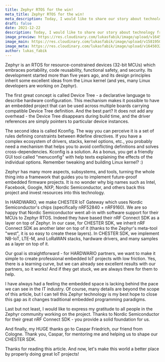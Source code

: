 ```yaml
---
title: Zephyr RTOS for the win!
meta_title: Zephyr RTOS for the win!
meta_description: Today, I would like to share our story about technology from the world of embedded programming. So many people are still unaware of this, and I think it is revolutionary in many aspects - its name is Zephyr.
draft: false
date: 2021-12-22
description: Today, I would like to share our story about technology from the world of embedded programming. So many people are still unaware of this, and I think it is revolutionary in many aspects - its name is Zephyr.
image_preview: https://res.cloudinary.com/lukasfabik/image/upload/v1645036472/blog/2021-12-22-zephyr-rtos.en/zephyr.png
image_main: https://res.cloudinary.com/lukasfabik/image/upload/v1581950249/blog/wide_placeholder.jpg
image_meta: https://res.cloudinary.com/lukasfabik/image/upload/v1645032483/blog/2022-02-16-eman-invest-in-hardwario/eman_small.jpg
author: lukas_fabik
---
```


Zephyr is an RTOS for resource-constrained devices (32-bit MCUs) which embraces portability, code reusability, functional safety, and security. Its development started more than five years ago, and its design principles inherit some excellent ideas from the Linux kernel (and yes, many Linux developers are working on Zephyr).

The first great concept is called Device Tree - a declarative language to describe hardware configuration. This mechanism makes it possible to have an embedded project that can be used across multiple boards carrying compatible Device Tree definition. And the best part? It does not add any overhead - the Device Tree disappears during build time, and the driver references are simply pointers to particular device instances.

The second idea is called Kconfig. The way you can perceive it is a set of rules defining constraints between #define directives. If you have a complex ecosystem of drivers, stacks, kernel options, etc., you probably need a mechanism that helps you to avoid conflicting definitions and solves cross-dependencies. Kconfig is a solution. As a bonus, you get a friendly GUI tool called "menuconfig" with help texts explaining the effects of the individual options. Remember tweaking and building Linux kernel? :)

Zephyr has many more aspects, subsystems, and tools, turning the whole thing into a framework that guides you to implement future-proof embedded firmware projects. It is no wonder why big names such as Intel, Facebook, Google, NXP, Nordic Semiconductor, and others back this project and invest resources into this technology.

In HARDWARIO, we make CHESTER IoT Gateway which uses Nordic Semiconductor's chips (specifically nRF52840 + nRF9160). We are so happy that Nordic Semiconductor went all-in with software support for their MCUs to Zephyr RTOS. Indeed they have based their nRF Connect SDK as a layer on top of Zephyr. In our case, for CHESTER SDK, we inherit nRF Connect SDK as another later on top of it (thanks to the Zephyr's meta-tool "west", it is so easy to create these layers). In CHESTER SDK, we implement NB-IoT, LTE-M, and LoRaWAN stacks, hardware drivers, and many samples as a layer on top of it.

Our goal is straightforward - for HARDWARIO partners, we want to make it simple to create professional embedded IoT projects with low friction. Yes, there is a learning curve, but we can already see excellent results with our partners, so it works! And if they get stuck, we are always there for them to help.

I have always had a feeling the embedded space is lacking behind the pace we can see in the IT industry. Of course, many details are beyond the scope of this article, but I can tell this Zephyr technology is my best hope to close this gap as it changes traditional embedded programming paradigms.

Last but not least, I would like to express my gratitude to all people in the Zephyr community working on the project. Thanks to Nordic Semiconductor for their great nRF Connect SDK - you provide a solid foundation for us.

And finally, my HUGE thanks go to Caspar Friedrich, our friend from Cologne. Thank you, Caspar, for mentoring me and helping us to shape our CHESTER SDK.

Thanks for reading this article. And now, let's make this world a better place by properly doing great IoT projects!
